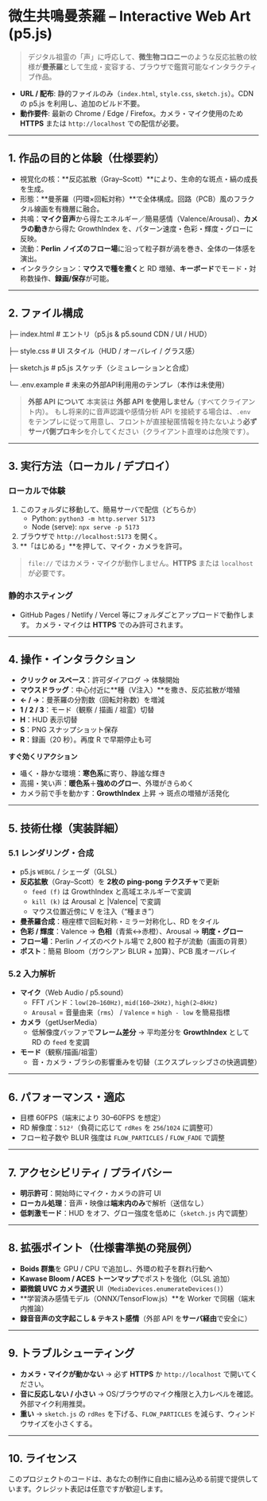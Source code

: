 # 微生共鳴曼荼羅 – Interactive Web Art (p5.js)

> デジタル祖霊の「声」に呼応して、**微生物コロニー**のような反応拡散の紋様が**曼荼羅**として生成・変容する、ブラウザで鑑賞可能なインタラクティブ作品。

- **URL / 配布**: 静的ファイルのみ（`index.html`, `style.css`, `sketch.js`）。CDN の p5.js を利用し、追加のビルド不要。
- **動作要件**: 最新の Chrome / Edge / Firefox。カメラ・マイク使用のため **HTTPS** または `http://localhost` での配信が必要。

---

## 1. 作品の目的と体験（仕様要約）

- 視覚化の核：**反応拡散（Gray–Scott）**により、生命的な斑点・縞の成長を生成。
- 形態：**曼荼羅（円環×回転対称）**で全体構成。回路（PCB）風のフラクタル線画を有機層に融合。
- 共鳴：**マイク音声**から得たエネルギー／簡易感情（Valence/Arousal）、**カメラの動き**から得た GrowthIndex を、パターン速度・色彩・輝度・グローに反映。
- 流動：**Perlin ノイズのフロー場**に沿って粒子群が渦を巻き、全体の一体感を演出。
- インタラクション：**マウスで種を撒く**と RD 増殖、**キーボード**でモード・対称数操作、**録画/保存**が可能。

---

## 2. ファイル構成
├─ index.html      # エントリ（p5.js & p5.sound CDN / UI / HUD）

├─ style.css       # UI スタイル（HUD / オーバレイ / グラス感）

├─ sketch.js       # p5.js スケッチ（シミュレーションと合成）

└─ .env.example    # 未来の外部API利用用のテンプレ（本作は未使用）


> **外部 API について**
> 本実装は **外部 API を使用しません**（すべてクライアント内）。
> もし将来的に音声認識や感情分析 API を接続する場合は、`.env` をテンプレに従って用意し、フロントが直接秘匿情報を持たないよう**必ずサーバ側プロキシ**を介してください（クライアント直埋めは危険です）。

---

## 3. 実行方法（ローカル / デプロイ）

### ローカルで体験
1. このフォルダに移動して、簡易サーバで配信（どちらか）
   - Python: `python3 -m http.server 5173`
   - Node (serve): `npx serve -p 5173`
2. ブラウザで `http://localhost:5173` を開く。
3. **「はじめる」**を押して、マイク・カメラを許可。

> `file://` ではカメラ・マイクが動作しません。**HTTPS** または `localhost` が必要です。

### 静的ホスティング
- GitHub Pages / Netlify / Vercel 等にフォルダごとアップロードで動作します。
  カメラ・マイクは **HTTPS** でのみ許可されます。

---

## 4. 操作・インタラクション

- **クリック or スペース**：許可ダイアログ → 体験開始
- **マウスドラッグ**：中心付近に**種（V注入）**を撒き、反応拡散が増殖
- **← / →**：曼荼羅の分割数（回転対称数）を増減
- **1 / 2 / 3**：モード（観察 / 描画 / 祖霊）切替
- **H**：HUD 表示切替
- **S**：PNG スナップショット保存
- **R**：録画（20 秒）。再度 R で早期停止も可

**すぐ効くリアクション**
- 囁く・静かな環境：**寒色系**に寄り、静謐な輝き
- 高揚・笑い声：**暖色系**＋**強めのグロー**、外環がきらめく
- カメラ前で手を動かす：**GrowthIndex** 上昇 → 斑点の増殖が活発化

---

## 5. 技術仕様（実装詳細）

### 5.1 レンダリング・合成
- p5.js `WEBGL` / シェーダ（GLSL）
- **反応拡散**（Gray–Scott）を **2枚の ping-pong テクスチャ**で更新
  - `feed (f)` は GrowthIndex と高域エネルギーで変調
  - `kill (k)` は Arousal と |Valence| で変調
  - マウス位置近傍に V を注入（“種まき”）
- **曼荼羅合成**：極座標で回転対称・ミラー対称化し、RD をタイル
- **色彩 / 輝度**：Valence → **色相**（青紫↔赤橙）、Arousal → **明度・グロー**
- **フロー場**：Perlin ノイズのベクトル場で 2,800 粒子が流動（画面の背景）
- **ポスト**：簡易 Bloom（ガウシアン BLUR + 加算）、PCB 風オーバレイ

### 5.2 入力解析
- **マイク**（Web Audio / p5.sound）
  - FFT バンド：`low(20–160Hz)`, `mid(160–2kHz)`, `high(2–8kHz)`
  - `Arousal` = 音量由来（`rms`） / `Valence` = `high - low` を簡易指標
- **カメラ**（getUserMedia）
  - 低解像度バッファで**フレーム差分** → 平均差分を **GrowthIndex** として RD の `feed` を変調
- **モード**（観察/描画/祖霊）
  - 音・カメラ・ブラシの影響重みを切替（エクスプレッシブさの快適調整）

---

## 6. パフォーマンス・適応
- 目標 60FPS（端末により 30–60FPS を想定）
- RD 解像度：`512²`（負荷に応じて `rdRes` を `256`/`1024` に調整可）
- フロー粒子数や BLUR 強度は `FLOW_PARTICLES` / `FLOW_FADE` で調整

---

## 7. アクセシビリティ / プライバシー
- **明示許可**：開始時にマイク・カメラの許可 UI
- **ローカル処理**：音声・映像は**端末内のみ**で解析（送信なし）
- **低刺激モード**：HUD をオフ、グロー強度を低めに（`sketch.js` 内で調整）

---

## 8. 拡張ポイント（仕様書準拠の発展例）
- **Boids 群集**を GPU / CPU で追加し、外環の粒子を群れ行動へ
- **Kawase Bloom / ACES トーンマップ**でポストを強化（GLSL 追加）
- **顕微鏡 UVC カメラ選択** UI（`MediaDevices.enumerateDevices()`）
- **学習済み感情モデル（ONNX/TensorFlow.js）**を Worker で同梱（端末内推論）
- **録音音声の文字起こし & テキスト感情**（外部 API を**サーバ経由**で安全に）

---

## 9. トラブルシューティング
- **カメラ・マイクが動かない**
  → 必ず **HTTPS** か `http://localhost` で開いてください。
- **音に反応しない / 小さい**
  → OS/ブラウザのマイク権限と入力レベルを確認。外部マイク利用推奨。
- **重い**
  → `sketch.js` の `rdRes` を下げる、`FLOW_PARTICLES` を減らす、ウィンドウサイズを小さくする。

---

## 10. ライセンス
このプロジェクトのコードは、あなたの制作に自由に組み込める前提で提供しています。クレジット表記は任意ですが歓迎します。

